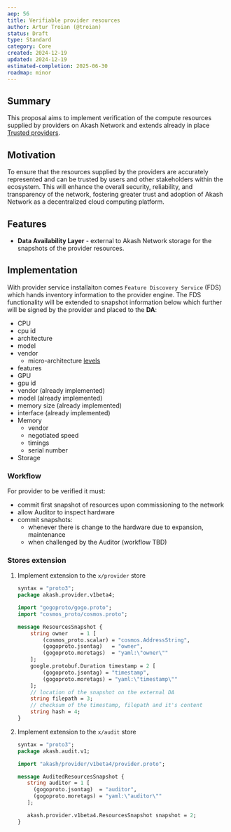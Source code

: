 ```yaml
---
aep: 56
title: Verifiable provider resources
author: Artur Troian (@troian)
status: Draft
type: Standard
category: Core
created: 2024-12-19
updated: 2024-12-19
estimated-completion: 2025-06-30
roadmap: minor
---
```


## Summary

This proposal aims to implement verification of the compute resources supplied by providers on Akash Network and extends already in place [Trusted providers](../aep-9/README.md).

## Motivation

To ensure that the resources supplied by the providers are accurately represented and can be trusted by users and other stakeholders within the ecosystem.
This will enhance the overall security, reliability, and transparency of the network, fostering greater trust and adoption of Akash Network as a decentralized cloud computing platform.

## Features

- **Data Availability Layer** - external to Akash Network storage for the snapshots of the provider resources.

## Implementation

With provider service installaiton comes `Feature Discovery Service` (FDS) which hands inventory information to the provider engine.
The FDS functionality will be extended to snapshot information below which further will be signed by the provider and placed to the **DA**:

- CPU
- cpu id
- architecture
- model
- vendor
  - micro-architecture [levels](https://github.com/HenrikBengtsson/x86-64-level)
- features
- GPU
- gpu id
- vendor (already implemented)
- model (already implemented)
- memory size (already implemented)
- interface (already implemented)
- Memory
  - vendor
  - negotiated speed
  - timings
  - serial number
- Storage

### Workflow

For provider to be verified it must:

- commit first snapshot of resources upon commissioning to the network
- allow Auditor to inspect hardware
- commit snapshots:
  - whenever there is change to the hardware due to expansion, maintenance
  - when challenged by the Auditor (workflow TBD)

### Stores extension

1. Implement extension to the `x/provider` store

   ```protobuf
   syntax = "proto3";
   package akash.provider.v1beta4;

   import "gogoproto/gogo.proto";
   import "cosmos_proto/cosmos.proto";

   message ResourcesSnapshot {
       string owner    = 1 [
           (cosmos_proto.scalar) = "cosmos.AddressString",
           (gogoproto.jsontag)   = "owner",
           (gogoproto.moretags)  = "yaml:\"owner\""
       ];
       google.protobuf.Duration timestamp = 2 [
           (gogoproto.jsontag) = "timestamp",
           (gogoproto.moretags) = "yaml:\"timestamp\""
       ];
       // location of the snapshot on the external DA
       string filepath = 3;
       // checksum of the timestamp, filepath and it's content
       string hash = 4;
   }
   ```

2. Implement extension to the `x/audit` store

   ```protobuf
   syntax = "proto3";
   package akash.audit.v1;

   import "akash/provider/v1beta4/provider.proto";

   message AuditedResourcesSnapshot {
      string auditor = 1 [
        (gogoproto.jsontag)  = "auditor",
        (gogoproto.moretags) = "yaml:\"auditor\""
      ];

      akash.provider.v1beta4.ResourcesSnapshot snapshot = 2;
   }
   ```
